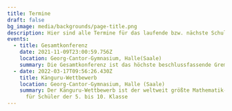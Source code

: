 ```yaml
---
title: Termine
draft: false
bg_image: media/backgrounds/page-title.png
description: Hier sind alle Termine für das laufende bzw. nächste Schuljahr aufgelistet.
events:
  - title: Gesamtkonferenz
    date: 2021-11-09T23:00:59.756Z
    location: Georg-Cantor-Gymnasium, Halle(Saale)
    summary: Die Gesamtkonferenz ist das höchste beschlussfassende Gremium der Schule.
  - date: 2022-03-17T09:56:26.430Z
    title: Känguru-Wettbewerb
    location: Georg-Cantor-Gymnasium, Halle (Saale)
    summary: Der Känguru-Wettbewerb ist der weltweit größte Mathematik-Wettbewerb
      für Schüler der 5. bis 10. Klasse
---
```

